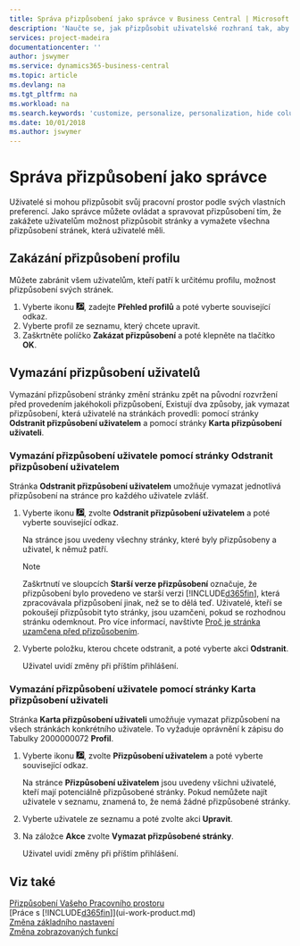 ```yaml
---
title: Správa přizpůsobení jako správce v Business Central | Microsoft Docs
description: 'Naučte se, jak přizpůsobit uživatelské rozhraní tak, aby vyhovovalo vašemu způsobu práce.'
services: project-madeira
documentationcenter: ''
author: jswymer
ms.service: dynamics365-business-central
ms.topic: article
ms.devlang: na
ms.tgt_pltfrm: na
ms.workload: na
ms.search.keywords: 'customize, personalize, personalization, hide columns, remove fields, move fields'
ms.date: 10/01/2018
ms.author: jswymer
---
```

# <a name="managing-personalization-as-an-administrator"></a>Správa přizpůsobení jako správce
<!--NAV in the Web client-->
Uživatelé si mohou přizpůsobit svůj pracovní prostor podle svých vlastních preferencí. Jako správce můžete ovládat a spravovat přizpůsobení tím, že zakážete uživatelům možnost přizpůsobit stránky a vymažete všechna přizpůsobení stránek, která uživatelé měli.

## <a name="disable-personalization-for-a-profile"></a>Zakázání přizpůsobení profilu
Můžete zabránit všem uživatelům, kteří patří k určitému profilu, možnost přizpůsobení svých stránek.
1.  Vyberte ikonu ![Žárovka, která otevře funkci Řekněte mi](media/ui-search/search_small.png "Řekněte mi, co chcete dělat"), zadejte **Přehled profilů** a poté vyberte související odkaz.
2.  Vyberte profil ze seznamu, který chcete upravit.
3. Zaškrtněte políčko **Zakázat přizpůsobení** a poté klepněte na tlačítko **OK**.

## <a name="clear-user-personalizations"></a>Vymazání přizpůsobení uživatelů

Vymazání přizpůsobení stránky změní stránku zpět na původní rozvržení před provedením jakéhokoli přizpůsobení, Existují dva způsoby, jak vymazat přizpůsobení, která uživatelé na stránkách provedli: pomocí stránky **Odstranit přizpůsobení uživatelem** a pomocí stránky **Karta přizpůsobení uživateli**.

### <a name="clear-user-personalizations-by-using-the-delete-user-personalization-page"></a>Vymazání přizpůsobení uživatele pomocí stránky Odstranit přizpůsobení uživatelem

Stránka **Odstranit přizpůsobení uživatelem** umožňuje vymazat jednotlivá přizpůsobení na stránce pro každého uživatele zvlášť.

1.  Vyberte ikonu ![Žárovka, která otevře funkci Řekněte mi](media/ui-search/search_small.png "Řekněte mi, co chcete dělat"), zvolte **Odstranit přizpůsobení uživatelem** a poté vyberte související odkaz.

    Na stránce jsou uvedeny všechny stránky, které byly přizpůsobeny a uživatel, k němuž patří.

    >[!NOTE]
    > Zaškrtnutí ve sloupcích **Starší verze přizpůsobení** označuje, že přizpůsobení bylo provedeno ve starší verzi [!INCLUDE[d365fin](includes/d365fin_md.md)], která zpracovávala přizpůsobení jinak, než se to dělá teď. Uživatelé, kteří se pokoušejí přizpůsobit tyto stránky, jsou uzamčeni, pokud se rozhodnou stránku odemknout. Pro více informací, navštivte [Proč je stránka uzamčena před přizpůsobením](ui-personalization-locked.md).

2. Vyberte položku, kterou chcete odstranit, a poté vyberte akci **Odstranit**.

    Uživatel uvidí změny při příštím přihlášení.

### <a name="clear-user-personalizations-by-using-the-user-personalization-card-page"></a>Vymazání přizpůsobení uživatele pomocí stránky Karta přizpůsobení uživateli

Stránka **Karta přizpůsobení uživateli** umožňuje vymazat přizpůsobení na všech stránkách konkrétního uživatele. To vyžaduje oprávnění k zápisu do Tabulky 2000000072 **Profil**.

1.  Vyberte ikonu ![Žárovka, která otevře funkci Řekněte mi](media/ui-search/search_small.png "Řekněte mi, co chcete dělat"), zvolte **Přizpůsobení uživatelem** a poté vyberte související odkaz.

    Na stránce **Přizpůsobení uživatelem** jsou uvedeny všichni uživatelé, kteří mají potenciálně přizpůsobené stránky. Pokud nemůžete najít uživatele v seznamu, znamená to, že nemá žádné přizpůsobené stránky.

2. Vyberte uživatele ze seznamu a poté zvolte akci **Upravit**.

3.  Na záložce **Akce** zvolte **Vymazat přizpůsobené stránky**.

    Uživatel uvidí změny při příštím přihlášení.

## <a name="see-also"></a>Viz také
[Přizpůsobení Vašeho Pracovního prostoru](ui-personalization-user.md)  
[Práce s [!INCLUDE[d365fin](includes/d365fin_md.md)]](ui-work-product.md)  
[Změna základního nastavení](ui-change-basic-settings.md)  
[Změna zobrazovaných funkcí](ui-experiences.md)  
